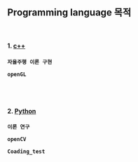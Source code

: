 ## Programming language 목적

<br>

#### 1. [c++](https://github.com/windy825/language/tree/master/cpp)

**`자율주행 이론 구현`**

**`openGL`**

<br>

<br>

#### 2. [Python](https://github.com/windy825/language/tree/master/Python)

**`이론 연구`**

**`openCV`**

**`Coading_test`**

<br>
